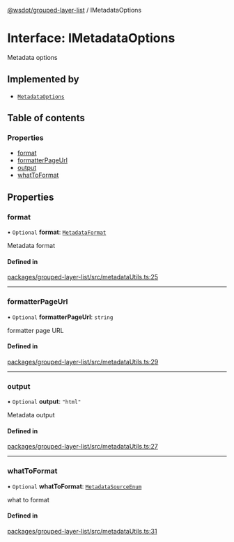 [@wsdot/grouped-layer-list](../README.md) / IMetadataOptions

# Interface: IMetadataOptions

Metadata options

## Implemented by

- [`MetadataOptions`](../classes/MetadataOptions.md)

## Table of contents

### Properties

- [format](IMetadataOptions.md#format)
- [formatterPageUrl](IMetadataOptions.md#formatterpageurl)
- [output](IMetadataOptions.md#output)
- [whatToFormat](IMetadataOptions.md#whattoformat)

## Properties

### format

• `Optional` **format**: [`MetadataFormat`](../README.md#metadataformat)

Metadata format

#### Defined in

[packages/grouped-layer-list/src/metadataUtils.ts:25](https://github.com/WSDOT-GIS/grouped-layer-list/blob/c240d2b/packages/grouped-layer-list/src/metadataUtils.ts#L25)

___

### formatterPageUrl

• `Optional` **formatterPageUrl**: `string`

formatter page URL

#### Defined in

[packages/grouped-layer-list/src/metadataUtils.ts:29](https://github.com/WSDOT-GIS/grouped-layer-list/blob/c240d2b/packages/grouped-layer-list/src/metadataUtils.ts#L29)

___

### output

• `Optional` **output**: ``"html"``

Metadata output

#### Defined in

[packages/grouped-layer-list/src/metadataUtils.ts:27](https://github.com/WSDOT-GIS/grouped-layer-list/blob/c240d2b/packages/grouped-layer-list/src/metadataUtils.ts#L27)

___

### whatToFormat

• `Optional` **whatToFormat**: [`MetadataSourceEnum`](../enums/MetadataSourceEnum.md)

what to format

#### Defined in

[packages/grouped-layer-list/src/metadataUtils.ts:31](https://github.com/WSDOT-GIS/grouped-layer-list/blob/c240d2b/packages/grouped-layer-list/src/metadataUtils.ts#L31)
